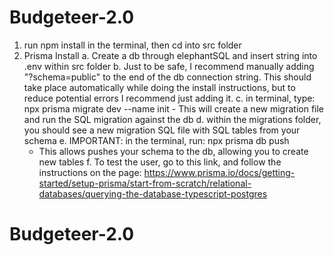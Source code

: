 # Budgeteer-2.0

1. run npm install in the terminal, then cd into src folder
2. Prisma Install
   a. Create a db through elephantSQL and insert string into .env within src folder
   b. Just to be safe, I recommend manually adding "?schema=public" to the end of the db connection string. This should take place automatically while doing the install instructions, but to reduce potential errors I recommend just adding it.
   c. in terminal, type: npx prisma migrate dev --name init - This will create a new migration file and run the SQL migration against the db
   d. within the migrations folder, you should see a new migration SQL file with SQL tables from your schema
   e. IMPORTANT: in the terminal, run: npx prisma db push
   - This allows pushes your schema to the db, allowing you to create new tables
     f. To test the user, go to this link, and follow the instructions on the page: https://www.prisma.io/docs/getting-started/setup-prisma/start-from-scratch/relational-databases/querying-the-database-typescript-postgres
# Budgeteer-2.0
